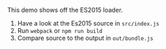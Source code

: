 This demo shows off the ES2015 loader. 

1.  Have a look at the Es2015 source in  `src/index.js`
2.  Run `webpack` or `npm run build`
3.  Compare source to the output in `out/bundle.js`